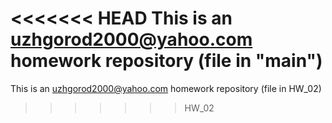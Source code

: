 <<<<<<< HEAD
This is an uzhgorod2000@yahoo.com homework repository (file in "main")
=======
This is an uzhgorod2000@yahoo.com homework repository (file in HW_02)
>>>>>>> HW_02
